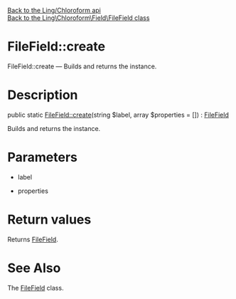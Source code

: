 [Back to the Ling/Chloroform api](https://github.com/lingtalfi/Chloroform/blob/master/doc/api/Ling/Chloroform.md)<br>
[Back to the Ling\Chloroform\Field\FileField class](https://github.com/lingtalfi/Chloroform/blob/master/doc/api/Ling/Chloroform/Field/FileField.md)


FileField::create
================



FileField::create — Builds and returns the instance.




Description
================


public static [FileField::create](https://github.com/lingtalfi/Chloroform/blob/master/doc/api/Ling/Chloroform/Field/FileField/create.md)(string $label, array $properties = []) : [FileField](https://github.com/lingtalfi/Chloroform/blob/master/doc/api/Ling/Chloroform/Field/FileField.md)




Builds and returns the instance.




Parameters
================


- label

    

- properties

    


Return values
================

Returns [FileField](https://github.com/lingtalfi/Chloroform/blob/master/doc/api/Ling/Chloroform/Field/FileField.md).








See Also
================

The [FileField](https://github.com/lingtalfi/Chloroform/blob/master/doc/api/Ling/Chloroform/Field/FileField.md) class.



